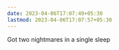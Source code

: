 ```yaml
---
date: 2023-04-06T17:07:49+05:30
lastmod: 2023-04-06T17:07:57+05:30
---
```


Got two nightmares in a single sleep
